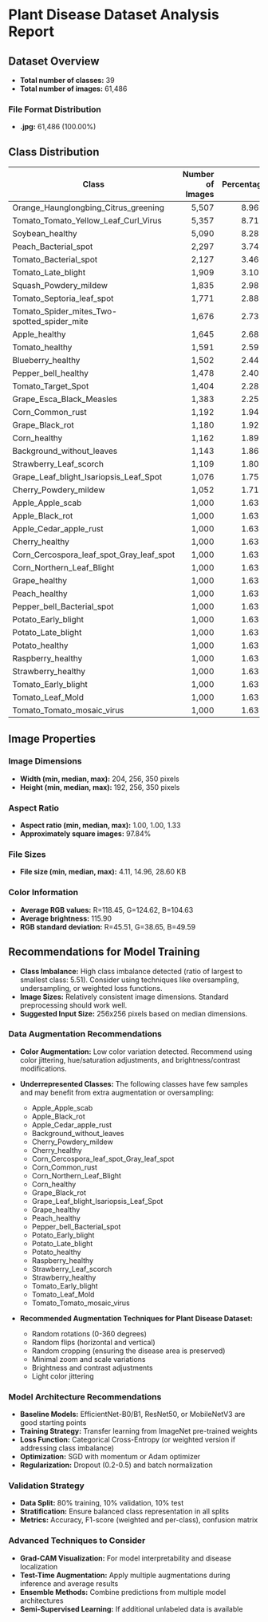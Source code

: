 # Plant Disease Dataset Analysis Report

## Dataset Overview

- **Total number of classes:** 39
- **Total number of images:** 61,486

### File Format Distribution

- **.jpg:** 61,486 (100.00%)

## Class Distribution

| Class | Number of Images | Percentage |
|-------|----------------:|-----------:|
| Orange_Haunglongbing_Citrus_greening | 5,507 | 8.96% |
| Tomato_Tomato_Yellow_Leaf_Curl_Virus | 5,357 | 8.71% |
| Soybean_healthy | 5,090 | 8.28% |
| Peach_Bacterial_spot | 2,297 | 3.74% |
| Tomato_Bacterial_spot | 2,127 | 3.46% |
| Tomato_Late_blight | 1,909 | 3.10% |
| Squash_Powdery_mildew | 1,835 | 2.98% |
| Tomato_Septoria_leaf_spot | 1,771 | 2.88% |
| Tomato_Spider_mites_Two-spotted_spider_mite | 1,676 | 2.73% |
| Apple_healthy | 1,645 | 2.68% |
| Tomato_healthy | 1,591 | 2.59% |
| Blueberry_healthy | 1,502 | 2.44% |
| Pepper_bell_healthy | 1,478 | 2.40% |
| Tomato_Target_Spot | 1,404 | 2.28% |
| Grape_Esca_Black_Measles | 1,383 | 2.25% |
| Corn_Common_rust | 1,192 | 1.94% |
| Grape_Black_rot | 1,180 | 1.92% |
| Corn_healthy | 1,162 | 1.89% |
| Background_without_leaves | 1,143 | 1.86% |
| Strawberry_Leaf_scorch | 1,109 | 1.80% |
| Grape_Leaf_blight_Isariopsis_Leaf_Spot | 1,076 | 1.75% |
| Cherry_Powdery_mildew | 1,052 | 1.71% |
| Apple_Apple_scab | 1,000 | 1.63% |
| Apple_Black_rot | 1,000 | 1.63% |
| Apple_Cedar_apple_rust | 1,000 | 1.63% |
| Cherry_healthy | 1,000 | 1.63% |
| Corn_Cercospora_leaf_spot_Gray_leaf_spot | 1,000 | 1.63% |
| Corn_Northern_Leaf_Blight | 1,000 | 1.63% |
| Grape_healthy | 1,000 | 1.63% |
| Peach_healthy | 1,000 | 1.63% |
| Pepper_bell_Bacterial_spot | 1,000 | 1.63% |
| Potato_Early_blight | 1,000 | 1.63% |
| Potato_Late_blight | 1,000 | 1.63% |
| Potato_healthy | 1,000 | 1.63% |
| Raspberry_healthy | 1,000 | 1.63% |
| Strawberry_healthy | 1,000 | 1.63% |
| Tomato_Early_blight | 1,000 | 1.63% |
| Tomato_Leaf_Mold | 1,000 | 1.63% |
| Tomato_Tomato_mosaic_virus | 1,000 | 1.63% |

## Image Properties

### Image Dimensions

- **Width (min, median, max):** 204, 256, 350 pixels
- **Height (min, median, max):** 192, 256, 350 pixels

### Aspect Ratio

- **Aspect ratio (min, median, max):** 1.00, 1.00, 1.33
- **Approximately square images:** 97.84%

### File Sizes

- **File size (min, median, max):** 4.11, 14.96, 28.60 KB

### Color Information

- **Average RGB values:** R=118.45, G=124.62, B=104.63
- **Average brightness:** 115.90
- **RGB standard deviation:** R=45.51, G=38.65, B=49.59

## Recommendations for Model Training

- **Class Imbalance:** High class imbalance detected (ratio of largest to smallest class: 5.51). Consider using techniques like oversampling, undersampling, or weighted loss functions.
- **Image Sizes:** Relatively consistent image dimensions. Standard preprocessing should work well.
- **Suggested Input Size:** 256x256 pixels based on median dimensions.

### Data Augmentation Recommendations

- **Color Augmentation:** Low color variation detected. Recommend using color jittering, hue/saturation adjustments, and brightness/contrast modifications.

- **Underrepresented Classes:** The following classes have few samples and may benefit from extra augmentation or oversampling:
  - Apple_Apple_scab
  - Apple_Black_rot
  - Apple_Cedar_apple_rust
  - Background_without_leaves
  - Cherry_Powdery_mildew
  - Cherry_healthy
  - Corn_Cercospora_leaf_spot_Gray_leaf_spot
  - Corn_Common_rust
  - Corn_Northern_Leaf_Blight
  - Corn_healthy
  - Grape_Black_rot
  - Grape_Leaf_blight_Isariopsis_Leaf_Spot
  - Grape_healthy
  - Peach_healthy
  - Pepper_bell_Bacterial_spot
  - Potato_Early_blight
  - Potato_Late_blight
  - Potato_healthy
  - Raspberry_healthy
  - Strawberry_Leaf_scorch
  - Strawberry_healthy
  - Tomato_Early_blight
  - Tomato_Leaf_Mold
  - Tomato_Tomato_mosaic_virus

- **Recommended Augmentation Techniques for Plant Disease Dataset:**
  - Random rotations (0-360 degrees)
  - Random flips (horizontal and vertical)
  - Random cropping (ensuring the disease area is preserved)
  - Minimal zoom and scale variations
  - Brightness and contrast adjustments
  - Light color jittering

### Model Architecture Recommendations

- **Baseline Models:** EfficientNet-B0/B1, ResNet50, or MobileNetV3 are good starting points
- **Training Strategy:** Transfer learning from ImageNet pre-trained weights
- **Loss Function:** Categorical Cross-Entropy (or weighted version if addressing class imbalance)
- **Optimization:** SGD with momentum or Adam optimizer
- **Regularization:** Dropout (0.2-0.5) and batch normalization

### Validation Strategy

- **Data Split:** 80% training, 10% validation, 10% test
- **Stratification:** Ensure balanced class representation in all splits
- **Metrics:** Accuracy, F1-score (weighted and per-class), confusion matrix

### Advanced Techniques to Consider

- **Grad-CAM Visualization:** For model interpretability and disease localization
- **Test-Time Augmentation:** Apply multiple augmentations during inference and average results
- **Ensemble Methods:** Combine predictions from multiple model architectures
- **Semi-Supervised Learning:** If additional unlabeled data is available
